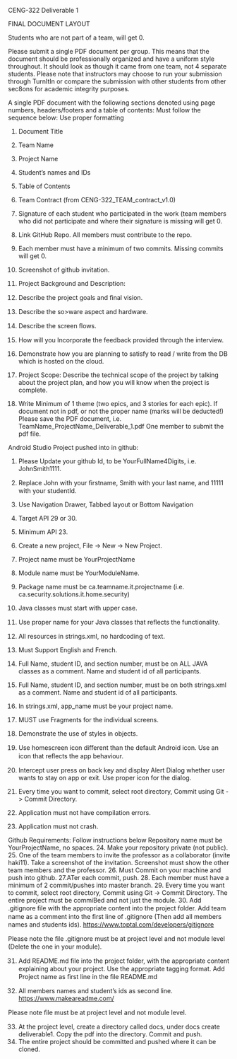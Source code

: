 CENG-322
Deliverable 1



FINAL DOCUMENT LAYOUT

Students who are not part of a team, will get 0.


Please submit a single PDF document per group. This means that the document should be professionally organized and have a uniform style throughout. It should look as though it came from one team, not 4 separate students. Please note that instructors may choose to run your submission through TurnItIn or compare the submission with other students from other sec8ons for academic integrity purposes.

A single PDF document with the following sections denoted using page numbers, headers/footers and a table of contents:
Must follow the sequence below:
Use proper formatting
1.	Document Title
2.	Team Name
3.	Project Name
4.	Student’s names and IDs
5.	Table of Contents
6.	Team Contract (from CENG-322_TEAM_contract_v1.0)
7.	Signature of each student who participated in the work (team members who did not participate and where their signature is missing will get 0.
8.	Link GitHub Repo. All members must contribute to the repo.


9.	Each member must have a minimum of two commits. Missing commits will get 0.
10.	Screenshot of github invitation.
11.	Project Background and Description:
1.	Describe the project goals and ﬁnal vision.
2.	Describe the so>ware aspect and hardware.
3.	Describe the screen ﬂows.
4.	How will you Incorporate the feedback provided through the interview.
5.	Demonstrate how you are planning to satisfy to read / write from the DB which is hosted on the cloud.
12.	Project Scope: Describe the technical scope of the project by talking about the project plan, and how you will know when the project is complete.
13.	Write Minimum of 1 theme (two epics, and 3 stories for each epic).
If document not in pdf, or not the proper name (marks will be deducted!)
Please save the PDF document, i.e. TeamName_ProjectName_Deliverable_1.pdf
One member to submit the pdf file.



Android Studio Project pushed into in github:

1.	Please Update your github Id, to be YourFullName4Digits, i.e. JohnSmith1111.
2.	Replace John with your ﬁrstname, Smith with your last name, and 11111 with your studentId.

3.	Use Navigation Drawer, Tabbed layout or Bottom Navigation
4.	Target API 29 or 30.
5.	Minimum API 23.
6.	Create a new project, File -> New -> New Project.
7.	Project name must be YourProjectName
8.	Module name must be YourModuleName.
9.	Package name must be ca.teamname.it.projectname (i.e. ca.security.solutions.it.home.security)
10.	Java classes must start with upper case.
11.	Use proper name for your Java classes that reﬂects the functionality.
12.	All resources in strings.xml, no hardcoding of text.
13.	Must Support English and French.


14.	Full Name, student ID, and section number, must be on ALL JAVA classes as a comment. Name and student id of all participants.
15.	Full Name, student ID, and section number, must be on both strings.xml as a comment. Name and student id of all participants.
16.	In strings.xml, app_name must be your project name.
17.	MUST use Fragments for the individual screens.
18.	Demonstrate the use of styles in objects.
19.	Use homescreen icon diﬀerent than the default Android icon. Use an icon that reﬂects the app behaviour.
20.	Intercept user press on back key and display Alert Dialog whether user wants to stay on app or exit. Use proper icon for the dialog.
21.	Every time you want to commit, select root directory, Commit using Git -> Commit Directory.
22.	Application must not have compilation errors.
23.	Application must not crash.

Github Requirements: Follow instructions below Repository name must be YourProjectName, no spaces.
24.	Make your repository private (not public).
25.	One of the team members to invite the professor as a collaborator (invite haki11). Take a screenshot of the invitation. Screenshot must show the other team members and the professor.
26.	Must Commit on your machine and push into github. 27.ATer each commit, push.
28.	Each member must have a minimum of 2 commit/pushes into master branch.
29.	Every time you want to commit, select root directory, Commit using Git -> Commit Directory. The entire project must be commiBed and not just the module.
30.	Add .gitignore ﬁle with the appropriate content into the project folder. Add team name as a comment into the ﬁrst line of .gitignore (Then add all members names and students ids). https://www.toptal.com/developers/gitignore

Please note the ﬁle .gitignore must be at project level and not module level (Delete the one in your module).

31.	Add README.md ﬁle into the project folder, with the appropriate content explaining about your project. Use the appropriate tagging format. Add Project name as ﬁrst line in the ﬁle README.md


32.	All members names and student’s ids as second line. https://www.makeareadme.com/

Please note ﬁle must be at project level and not module level.

33.	At the project level, create a directory called docs, under docs create deliverable1. Copy the pdf into the directory. Commit and push.
34.	The entire project should be committed and pushed where it can be cloned.
